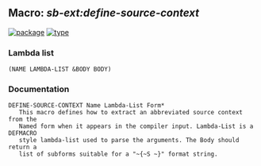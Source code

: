 ## Macro: ***sb-ext:define-source-context***
[![package](https://img.shields.io/badge/Package-SB--EXT-5f9ea0.svg?style=social&colorA=999999)](../) [![type](https://img.shields.io/badge/Type-Macro-5f9ea0.svg?style=social&colorA=999999)](../#macro) 
### Lambda list
```
(NAME LAMBDA-LIST &BODY BODY)
```
### Documentation
```
DEFINE-SOURCE-CONTEXT Name Lambda-List Form*
   This macro defines how to extract an abbreviated source context from the
   Named form when it appears in the compiler input. Lambda-List is a DEFMACRO
   style lambda-list used to parse the arguments. The Body should return a
   list of subforms suitable for a "~{~S ~}" format string.
```
